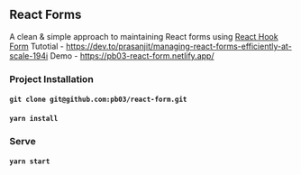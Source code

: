 ## React Forms

A clean & simple approach to maintaining React forms using [React Hook Form](https://react-hook-form.com/)
Tutotial - https://dev.to/prasanjit/managing-react-forms-efficiently-at-scale-194i
Demo - https://pb03-react-form.netlify.app/

### Project Installation
#### `git clone git@github.com:pb03/react-form.git`
#### `yarn install`

### Serve
#### `yarn start`
